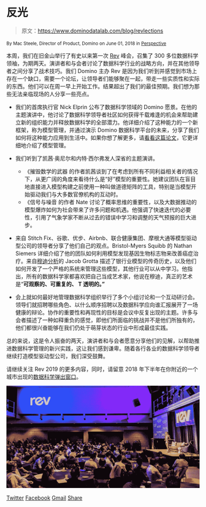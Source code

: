 # 反光

> 原文：<https://www.dominodatalab.com/blog/revlections>

<small class="t-small">By Mac Steele, Director of Product, Domino on June 01, 2018 in [Perspective](/blog/perspective/)</small>

本周，我们在旧金山举行了有史以来第一次 [Rev](https://rev.dominodatalab.com/rev-2018/) 峰会，召集了 300 多位数据科学领袖，为期两天。演讲者和与会者讨论了数据科学行业的战略方向，并在其他领导者之间分享了战术技巧。我们 Domino 主办 Rev 是因为我们听到并感觉到市场上存在一个缺口，需要一个论坛，让领导者们能够聚在一起，带走一些实质性和实际的东西。他们可以在周一早上开始工作。结果超出了我们的最佳预期。我们想为那些无法亲临现场的人分享一些亮点。

*   我们的首席执行官 Nick Elprin 公布了数据科学领域的 Domino 愿景。在他的主题演讲中，他讨论了数据科学领导者社区如何获得千载难逢的机会来帮助建立新的组织能力并释放数据科学的全部潜力。他详细介绍了这种能力的一个新框架，称为模型管理，并通过演示 Domino 数据科学平台的未来，分享了我们如何将这种能力应用到生活中。如果你想了解更多，请[看看这篇论文](https://www.dominodatalab.com/resources/model-management/)，它更详细地介绍了模型管理。
*   我们听到了凯茜·奥尼尔和内特·西尔弗发人深省的主题演讲。

    *   《摧毁数学的武器 的作者凯茜谈到了在考虑到所有不同利益相关者的情况下，从更广阔的角度来看待什么是“好”模型的重要性。她建议团队在盲目地直接进入模型构建之前使用一种叫做道德矩阵的工具，特别是当模型开始驱动我们与大多数官僚机构的互动时。
    *   《信号与噪音 的作者 Nate 讨论了概率思维的重要性，以及大数据推动的模型爆炸如何为社会带来了许多问题和机遇。他强调了快速迭代的必要性，引用了气象学家不断从过去的错误中学习和调整的天气预报的巨大进步。
*   来自 Stitch Fix、谷歌、优步、Airbnb、联合健康集团、摩根大通等模型驱动型公司的领导者分享了他们自己的观点。Bristol-Myers Squibb 的 Nathan Siemers 详细介绍了他的团队如何利用模型发现基因生物标志物来改善癌症治疗。来自[穆迪分析](https://www.dominodatalab.com/customers/moodys-analytics/)的 Jacob Grotta 描述了银行业模型的传奇历史，以及他们如何开发了一个严格的系统来管理这些模型，其他行业可以从中学习。他指出，所有的数据科学家都喜欢把自己当成艺术家，他说在穆迪，真正的艺术是“**可观察的、**可重复的、 **T** 透明的。”****
*   会上就如何最好地管理数据科学组织举行了多个小组讨论和一个互动研讨会。领导们就招聘哪些角色、以什么顺序招聘以及数据科学应向谁汇报展开了一场健康的辩论。协作的重要性和再现性的目标是会议中反复出现的主题。许多与会者描述了一种如释重负的感觉，即他们所面临的挑战并不是他们所独有的，他们都很兴奋能够在我们仍处于萌芽状态的行业中形成最佳实践。

总的来说，这是令人振奋的两天，演讲者和与会者愿意分享他们的见解，以帮助推进数据科学管理的新兴实践，这让我们感到谦卑。随着各行各业的数据科学领导者继续打造模型驱动型公司，我们深受鼓舞。

请继续关注 Rev 2019 的更多内容，同时，请留意 2018 年下半年在你附近的一个城市出现的[数据科学弹出窗口](https://popup.dominodatalab.com/)。

![Rev-2018](img/8401bd4a74d226b0c811f466a15764fa.png)

[Twitter](/#twitter) [Facebook](/#facebook) [Gmail](/#google_gmail) [Share](https://www.addtoany.com/share#url=https%3A%2F%2Fwww.dominodatalab.com%2Fblog%2Frevlections%2F&title=Revlections)